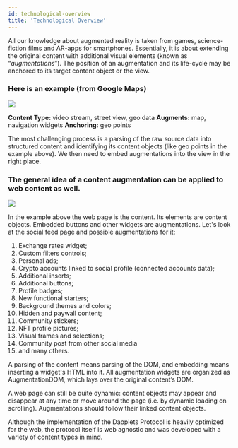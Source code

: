 ```yaml
---
id: technological-overview
title: 'Technological Overview'
---
```


All our knowledge about augmented reality is taken from games, science-fiction films and AR-apps for smartphones. Essentially, it is about extending the original content with additional visual elements (known as “_augmentations_”). The position of an augmentation and its life-cycle may be anchored to its target content object or the view.

### Here is an example (from Google Maps)

![](https://i.imgur.com/OaupLPc.jpg)

**Content Type:** video stream, street view, geo data
**Augments:** map, navigation widgets
**Anchoring:** geo points

The most challenging process is a parsing of the raw source data into structured content and identifying its content objects (like geo points in the example above). We then need to embed augmentations into the view in the right place.

### The general idea of a content augmentation can be applied to web content as well.

![](https://i.imgur.com/b753WUV.jpg)

In the example above the web page is the content. Its elements are content objects. Embedded buttons and other widgets are augmentations. Let's look at the social feed page and possible augmentations for it:

1. Exchange rates widget;
1. Custom filters controls;
1. Personal ads;
1. Crypto accounts linked to social profile (connected accounts data);
1. Additional inserts;
1. Additional buttons;
1. Profile badges;
1. New functional starters;
1. Background themes and colors;
1. Hidden and paywall content;
1. Community stickers;
1. NFT profile pictures;
1. Visual frames and selections;
1. Community post from other social media
1. and many others.

A parsing of the content means parsing of the DOM, and embedding means inserting a widget's HTML into it. All augmentation widgets are organized as AugmentationDOM, which lays over the original content’s DOM.

A web page can still be quite dynamic: content objects may appear and disappear at any time or move around the page (i.e. by dynamic loading on scrolling). Augmentations should follow their linked content objects.

Although the implementation of the Dapplets Protocol is heavily optimized for the web, the protocol itself is web agnostic and was developed with a variety of content types in mind.

